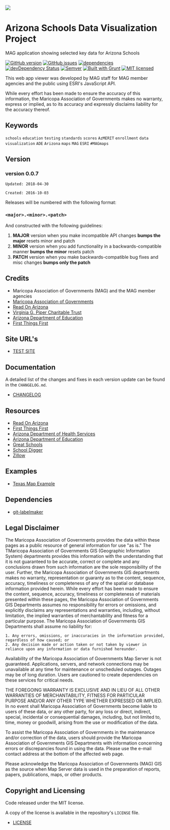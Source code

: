 ![](http://geo.azmag.gov/maps/readonaz/app/resources/img/maglogo_black.png)
# Arizona Schools Data Visualization Project #
MAG application showing selected key data for Arizona Schools

[![GitHub version](https://badge.fury.io/gh/vwolfley/SchoolsData-App.svg)](https://badge.fury.io/gh/vwolfley/SchoolsData-App)
[![GitHub issues](https://img.shields.io/github/issues/vwolfley/SchoolsData-App.svg)](https://github.com/vwolfley/SchoolsData-App/issues)
[![dependencies](https://david-dm.org/vwolfley/SchoolsData-App.png)](https://david-dm.org/vwolfley/SchoolsData-App)
[![devDependency Status](https://david-dm.org/vwolfley/SchoolsData-App/dev-status.png)](https://david-dm.org/vwolfley/SchoolsData-App)
[![Semver](http://img.shields.io/SemVer/2.0.0.png)](http://semver.org/spec/v2.0.0.html)
[![Built with Grunt](https://cdn.gruntjs.com/builtwith.png)](http://gruntjs.com/)
[![MIT licensed](https://img.shields.io/badge/license-MIT-blue.svg)](https://opensource.org/licenses/MIT)

This web app viewer was developed by MAG staff for MAG member agencies and the public using ESRI's JavaScript API.

While every effort has been made to ensure the accuracy of this information, the Maricopa Association of Governments makes no warranty, express or implied, as to its accuracy and expressly disclaims liability for the accuracy thereof.

## Keywords

`schools` `education` `testing` `standards` `scores` `AzMERIT` `enrollment` `data` `visualization` `ADE` `Arizona` `maps` `MAG` `ESRI` `#MAGmaps`

## Version

### version 0.0.7 ###

 `Updated: 2018-04-30`

 `Created: 2016-10-03`

Releases will be numbered with the following format:

### **`<major>.<minor>.<patch>`** ###

And constructed with the following guidelines:

1. **MAJOR** version when you make incompatible API changes **bumps the major** resets minor and patch
2. **MINOR** version when you add functionality in a backwards-compatible manner **bumps the minor** resets patch
3. **PATCH** version when you make backwards-compatible bug fixes and misc changes **bumps only the patch**

## Credits

* Maricopa Association of Governments (MAG) and the MAG member agencies
* [Maricopa Association of Governments](http://www.azmag.gov/)
* [Read On Arizona](http://readonarizona.org/)
* [Virginia G. Piper Charitable Trust](http://pipertrust.org/)
* [Arizona Department of Education](http://www.azed.gov/)
* [First Things First](http://www.azftf.gov/Pages/default.aspx)

## Site URL's

* [TEST SITE](http://geo.azmag.gov/maps/tools/schools)

## Documentation

A detailed list of the changes and fixes in each version update can be found in the `CHANGELOG.md`.

* [CHANGELOG](CHANGELOG.md)

## Resources

* [Read On Arizona](http://readonarizona.org/)
* [First Things First](http://www.azftf.gov/Pages/default.aspx)
* [Arizona Department of Health Services](http://www.azdhs.gov/hsd/data/maps.htm)
* [Arizona Department of Education](http://www.azed.gov/)
* [Great Schools](http://www.greatschools.org/)
* [School Digger](http://www.schooldigger.com/)
* [Zillow](http://www.zillow.com/phoenix-az/schools/)

## Examples

* [Texas Map Example](http://tea-texas.maps.arcgis.com/apps/Solutions/s2.html?appid=8b1d6f13310a49f48aa7052fe13f505a)

## Dependencies

* [git-labelmaker](https://github.com/himynameisdave/git-labelmaker?utm_source=hashnode.com)

## Legal Disclaimer

The Maricopa Association of Governments provides the data within these pages as a public resource of general information for use "as is." The TMaricopa Association of Governments GIS (Geographic Information System) departments provides this information with the understanding that it is not guaranteed to be accurate, correct or complete and any conclusions drawn from such information are the sole responsibility of the user. Further, the Maricopa Association of Governments GIS departments makes no warranty, representation or guaranty as to the content, sequence, accuracy, timeliness or completeness of any of the spatial or database information provided herein. While every effort has been made to ensure the content, sequence, accuracy, timeliness or completeness of materials presented within these pages, the Maricopa Association of Governments GIS Departments assumes no responsibility for errors or omissions, and explicitly disclaims any representations and warranties, including, without limitation, the implied warranties of merchantability and fitness for a particular purpose. The Maricopa Association of Governments GIS Departments shall assume no liability for:

    1. Any errors, omissions, or inaccuracies in the information provided, regardless of how caused; or
    2. Any decision made or action taken or not taken by viewer in reliance upon any information or data furnished hereunder.

Availability of the Maricopa Association of Governments Map Server is not guaranteed. Applications, servers, and network connections may be unavailable at any time for maintenance or unscheduled outages. Outages may be of long duration. Users are cautioned to create dependencies on these services for critical needs.

THE FOREGOING WARRANTY IS EXCLUSIVE AND IN LIEU OF ALL OTHER WARRANTIES OF MERCHANTABILITY, FITNESS FOR PARTICULAR PURPOSE AND/OR ANY OTHER TYPE WHETHER EXPRESSED OR IMPLIED. In no event shall Maricopa Association of Governments become liable to users of these data, or any other party, for any loss or direct, indirect, special, incidental or consequential damages, including, but not limited to, time, money or goodwill, arising from the use or modification of the data.

To assist the Maricopa Association of Governments in the maintenance and/or correction of the data, users should provide the Maricopa Association of Governments GIS Departments with information concerning errors or discrepancies found in using the data. Please use the e-mail contact address at the bottom of the affected web page.

Please acknowledge the Maricopa Association of Governments (MAG) GIS as the source when Map Server data is used in the preparation of reports, papers, publications, maps, or other products.

## Copyright and Licensing

Code released under the MIT license.

A copy of the license is available in the repository's `LICENSE` file.

* [LICENSE](LICENSE)
